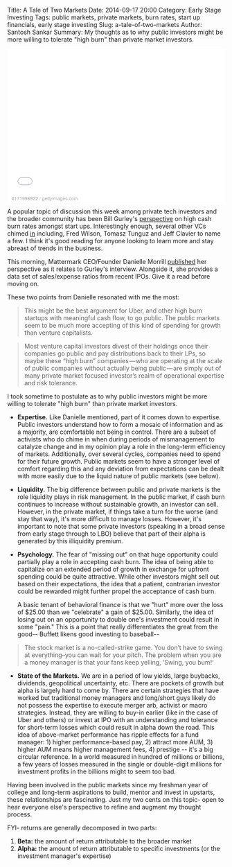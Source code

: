 Title: A Tale of Two Markets
Date: 2014-09-17 20:00
Category: Early Stage Investing
Tags: public markets, private markets, burn rates, start up financials, early stage investing
Slug: a-tale-of-two-markets
Author: Santosh Sankar
Summary: My thoughts as to why public investors might be more willing to tolerate "high burn" than private market investors.

<div style="background-color:#fff;display:inline-block;font-family:'Helvetica Neue',Arial,sans-serif;color:#a7a7a7;font-size:11px;width:100%;max-width:507px;"><div style="overflow:hidden;position:relative;height:0;padding:66.666667% 0 0 0;width:100%;"><iframe src="//embed.gettyimages.com/embed/171998922?et=X1FG5HXxTf5zVqMNXn46_A&sig=OmcR8rSQMMoVWhipZge3bj7STkbEKehvANbdqHgPqd0=" width="507" height="338" scrolling="no" frameborder="0" style="display:inline-block;position:absolute;top:0;left:0;width:100%;height:100%;"></iframe></div><p style="margin:0;"></p><div style="padding:0;margin:0 0 0 10px;text-align:left;"><a href="http://www.gettyimages.com/detail/171998922" target="_blank" style="color:#a7a7a7;text-decoration:none;font-weight:normal !important;border:none;display:inline-block;">#171998922</a> / <a href="http://www.gettyimages.com" target="_blank" style="color:#a7a7a7;text-decoration:none;font-weight:normal !important;border:none;display:inline-block;">gettyimages.com</a></div></div>

A popular topic of discussion this week among private tech investors and the broader community has been Bill Gurley's <a href="http://online.wsj.com/articles/venture-capitalist-sounds-alarm-on-silicon-valley-risk-1410740054" target="_blank">perspective</a> on high cash burn rates amongst start ups. Interestingly enough, several other VCs chimed <a href="http://online.wsj.com/articles/startup-risk-bill-gurleys-warning-triggers-debate-in-silicon-valley-1410900716" target="_blank">in</a> including, Fred Wilson, Tomasz Tunguz and Jeff Clavier to name a few. I think it's good reading for anyone looking to learn more and stay abreast of trends in the business. 

This morning, Mattermark CEO/Founder Danielle Morrill <a href= "https://medium.com/@DanielleMorrill/i-have-a-hunch-about-vc-risk-6b68a9d84070" target ="_blank">published</a> her perspective as it relates to Gurley's interview. Alongside it, she provides a data set of sales/expense ratios from recent IPOs. Give it a read before moving on.

These two points from Danielle resonated with me the most:

> This might be the best argument for Uber, and other high burn startups with meaningful cash flow, to go public. The public markets seem to be much more accepting of this kind of spending for growth than venture capitalists.

> Most venture capital investors divest of their holdings once their companies go public and pay distributions back to their LPs, so maybe these “high burn” companies — who are operating at the scale of public companies without actually being public — are simply out of many private market focused investor’s realm of operational expertise and risk tolerance.

I took sometime to postulate as to why public investors might be more willing to tolerate "high burn" than private market investors. 

* **Expertise.** Like Danielle mentioned, part of it comes down to expertise. Public investors understand how to form a mosaic of information and as a majority, are comfortable not being in control. There are a subset of activists who do chime in when during periods of mismanagement to catalyze change and in my opinion play a role in the long-term efficiency of markets.
Additionally, over several cycles, companies need to spend for their future growth. Public markets seem to have a stronger level of comfort regarding this and any deviation from expectations can be dealt with more easily due to the liquid nature of public markets (see below).

* **Liquidity.** The big difference between public and private markets is the role liquidity plays in risk management. In the public market, if cash burn continues to increase without sustainable growth, an investor can sell. However, in the private market, if things take a turn for the worse (and stay that way), it's more difficult to manage losses. However, it's important to note that some private investors (speaking in a broad sense from early stage through to LBO) believe that part of their alpha is generated by this illiquidity premium.

* **Psychology.** The fear of "missing out" on that huge opportunity could partially play a role in accepting cash burn. The idea of being able to capitalize on an extended period of growth in exchange for upfront spending could be quite attractive. While other investors might sell out based on their expectations, the idea that a patient, contrarian investor could be rewarded might further propel the acceptance of cash burn.

	A basic tenant of behavioral finance is that  we "hurt" more over the loss of $25.00 than we "celebrate" a gain of $25.00. Similarly, the idea of losing out on an opportunity to double one's investment could result in some "pain." This is a point that really differentiates the great from the good-- Buffett likens good investing to baseball--
	
>The stock market is a no-called-strike game. You don’t have to swing at everything–you can wait for your pitch. The problem when you are a money manager is that your fans keep yelling, ‘Swing, you bum!’

* **State of the Markets.** We are in a period of low yields, large buybacks, dividends, geopolitical uncertainty, etc. There are pockets of growth but alpha is largely hard to come by. There are certain strategies that have worked but traditional money managers and long/short guys likely do not possess the expertise to execute merger arb, activist or macro strategies. Instead, they are willing to buy-in earlier (like in the case of Uber and others) or invest at IPO with an understanding and tolerance for short-term losses which could result in alpha down the road. This idea of above-market performance has ripple effects for a fund manager: 1) higher performance-based pay, 2) attract more AUM, 3) higher AUM means higher management fees, 4) prestige -- it's a big circular reference. In a world measured in hundred of millions or billions, a few years of losses measured in the single or double-digit millions for investment profits in the billions might to seem too bad.

Having been involved in the public markets since my freshman year of college and long-term aspirations to build, mentor and invest in upstarts, these relationships are fascinating. Just my two cents on this topic- open to hear everyone else's perspective to refine and augment my thought process. 

FYI- returns are generally decomposed in two parts:

1. **Beta:** the amount of return attributable to the broader market
2. **Alpha:** the amount of return attributable to specific investments (or the investment manager's expertise)